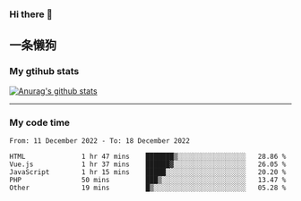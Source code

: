 ### Hi there 👋

## 一条懒狗
<!--
**kiss-me-quickly/kiss-me-quickly** is a ✨ _special_ ✨ repository because its `README.md` (this file) appears on your GitHub profile.

Here are some ideas to get you started:

- 🔭 I’m currently working on ...
- 🌱 I’m currently learning ...
- 👯 I’m looking to collaborate on ...
- 🤔 I’m looking for help with ...
- 💬 Ask me about ...
- 📫 How to reach me: ...
- 😄 Pronouns: ...
- ⚡ Fun fact: ...
-->


### My gtihub stats

[![Anurag's github stats](https://github-readme-stats.vercel.app/api?username=kiss-me-quickly)](https://github.com/anuraghazra/github-readme-stats)

***

### My code time

<!--START_SECTION:waka-->

```text
From: 11 December 2022 - To: 18 December 2022

HTML              1 hr 47 mins    ███████▒░░░░░░░░░░░░░░░░░   28.86 %
Vue.js            1 hr 37 mins    ██████▓░░░░░░░░░░░░░░░░░░   26.05 %
JavaScript        1 hr 15 mins    █████░░░░░░░░░░░░░░░░░░░░   20.20 %
PHP               50 mins         ███▒░░░░░░░░░░░░░░░░░░░░░   13.47 %
Other             19 mins         █▒░░░░░░░░░░░░░░░░░░░░░░░   05.28 %
```

<!--END_SECTION:waka-->
